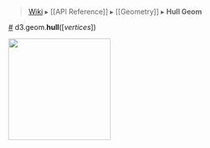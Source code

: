 > [Wiki](Home) ▸ [[API Reference]] ▸ [[Geometry]] ▸ **Hull Geom**

<a name="hull" href="Hull-Geom#wiki-hull">#</a> d3.geom.<b>hull</b>([<i>vertices</i>])

<a href="http://bl.ocks.org/4341699"><img src="https://raw.github.com/gist/4341699/thumbnail.png" width="202"></a>